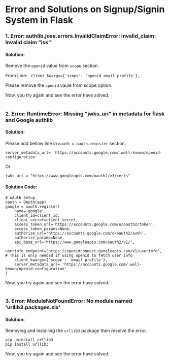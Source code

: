 # Error and Solutions on Signup/Signin System in Flask

### 1. Error: authlib.jose.errors.InvalidClaimError: invalid_claim: Invalid claim "iss"
#### Solution:
Remove the `openid` value from `scope` section.

From Line: ` client_kwargs={'scope': 'openid email profile'},`

Please remove the `openid` vaule from scope option.

Now, you try again and see the error have solved.

#
### 2. Error: RuntimeError: Missing "jwks_uri" in metadata for flask and Google authlib
#### Solution:
Please add bellow line in `oauth = oauth.register` section.
~~~
server_metadata_url= 'https://accounts.google.com/.well-known/openid-configuration'
~~~
Or
~~~
jwks_uri = "https://www.googleapis.com/oauth2/v3/certs"
~~~

#### Solution Code:
~~~
# oAuth Setup
oauth = OAuth(app)
google = oauth.register(
    name='google',
    client_id=client_id,
    client_secret=client_secret,
    access_token_url='https://accounts.google.com/o/oauth2/token',
    access_token_params=None,
    authorize_url='https://accounts.google.com/o/oauth2/auth',
    authorize_params=None,
    api_base_url='https://www.googleapis.com/oauth2/v1/',
    userinfo_endpoint='https://openidconnect.googleapis.com/v1/userinfo',  # This is only needed if using openId to fetch user info
    client_kwargs={'scope': 'email profile'},
    server_metadata_url= 'https://accounts.google.com/.well-known/openid-configuration'
)
~~~
Now, you try again and see the error have solved.

#

### 3. Error: ModuleNotFoundError: No module named 'urllib3.packages.six'
#### Solution:
Removing and installing the `urllib3` package then resolve the error.

```
pip uninstall urllib3
pip install urllib3
```
Now, you try again and see the error have solved.
#
